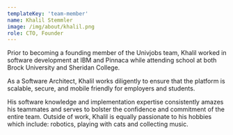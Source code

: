 ```yaml
---
templateKey: 'team-member'
name: Khalil Stemmler
image: /img/about/khalil.png
role: CTO, Founder
---
```


Prior to becoming a founding member of the Univjobs team, Khalil worked in software development at IBM and Pinnaca while attending school at both Brock University and Sheridan College.

As a Software Architect, Khalil works diligently to ensure that the platform is scalable, secure, and mobile friendly for employers and students.

His software knowledge and implementation expertise consistently amazes his teammates and serves to bolster the confidence and commitment of the entire team. Outside of work, Khalil is equally passionate to his hobbies which include: robotics, playing with cats and collecting music.